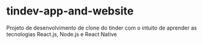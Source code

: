 # tindev-app-and-website
Projeto de desenvolvimento de clone do tinder com o intuito de aprender as tecnologias React.js, Node.js e React Native
